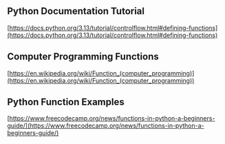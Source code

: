 
## Python Documentation Tutorial
[https://docs.python.org/3.13/tutorial/controlflow.html#defining-functions](https://docs.python.org/3.13/tutorial/controlflow.html#defining-functions)

## Computer Programming Functions
[https://en.wikipedia.org/wiki/Function_(computer_programming)](https://en.wikipedia.org/wiki/Function_(computer_programming))

## Python Function Examples
[https://www.freecodecamp.org/news/functions-in-python-a-beginners-guide/](https://www.freecodecamp.org/news/functions-in-python-a-beginners-guide/)